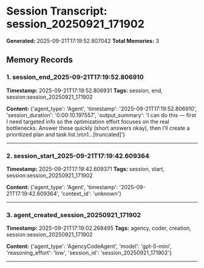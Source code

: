 # Session Transcript: session_20250921_171902

**Generated:** 2025-09-21T17:19:52.807042
**Total Memories:** 3

## Memory Records

### 1. session_end_2025-09-21T17:19:52.806910

**Timestamp:** 2025-09-21T17:19:52.806931
**Tags:** session, end, session:session_20250921_171902

**Content:** {'agent_type': 'Agent', 'timestamp': '2025-09-21T17:19:52.806910', 'session_duration': '0:00:10.197557', 'output_summary': 'I can do this — first I need targeted info so the optimization effort focuses on the real bottlenecks. Answer these quickly (short answers okay), then I’ll create a prioritized plan and task list.\n\n1...[truncated]'}

---

### 2. session_start_2025-09-21T17:19:42.609364

**Timestamp:** 2025-09-21T17:19:42.609371
**Tags:** session, start, session:session_20250921_171902

**Content:** {'agent_type': 'Agent', 'timestamp': '2025-09-21T17:19:42.609364', 'context_id': 'unknown'}

---

### 3. agent_created_session_20250921_171902

**Timestamp:** 2025-09-21T17:19:02.268495
**Tags:** agency, coder, creation, session:session_20250921_171902

**Content:** {'agent_type': 'AgencyCodeAgent', 'model': 'gpt-5-mini', 'reasoning_effort': 'low', 'session_id': 'session_20250921_171902'}

---


